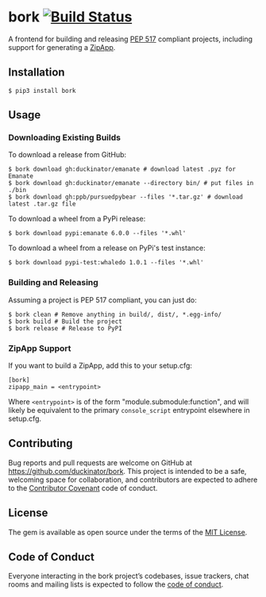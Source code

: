 # bork [![Build Status][build-status-link]][build-status-img]

A frontend for building and releasing [PEP 517](https://www.python.org/dev/peps/pep-0517/) compliant projects, including support for generating a [ZipApp](https://docs.python.org/3/library/zipapp.html).


[build-status-link]: https://api.cirrus-ci.com/github/duckinator/bork.svg
[build-status-img]: https://cirrus-ci.com/github/duckinator/bork

## Installation

```
$ pip3 install bork
```

## Usage

### Downloading Existing Builds


To download a release from GitHub:

```
$ bork download gh:duckinator/emanate # download latest .pyz for Emanate
$ bork download gh:duckinator/emanate --directory bin/ # put files in ./bin
$ bork download gh:ppb/pursuedpybear --files '*.tar.gz' # download latest .tar.gz file
```

To download a wheel from a PyPi release:

```
$ bork download pypi:emanate 6.0.0 --files '*.whl'
```


To download a wheel from a release on PyPi's test instance:

```
$ bork download pypi-test:whaledo 1.0.1 --files '*.whl'
```

### Building and Releasing

Assuming a project is PEP 517 compliant, you can just do:

```
$ bork clean # Remove anything in build/, dist/, *.egg-info/
$ bork build # Build the project
$ bork release # Release to PyPI
```

### ZipApp Support

If you want to build a ZipApp, add this to your setup.cfg:

```
[bork]
zipapp_main = <entrypoint>
```

Where `<entrypoint>` is of the form "module.submodule:function", and
will likely be equivalent to the primary `console_script` entrypoint
elsewhere in setup.cfg.

## Contributing

Bug reports and pull requests are welcome on GitHub at https://github.com/duckinator/bork. This project is intended to be a safe, welcoming space for collaboration, and contributors are expected to adhere to the [Contributor Covenant](http://contributor-covenant.org) code of conduct.

## License

The gem is available as open source under the terms of the [MIT License](http://opensource.org/licenses/MIT).

## Code of Conduct

Everyone interacting in the bork project’s codebases, issue trackers, chat rooms and mailing lists is expected to follow the [code of conduct](https://github.com/duckinator/bork/blob/master/CODE_OF_CONDUCT.md).
